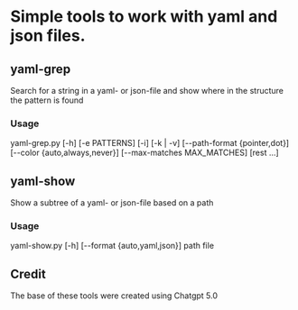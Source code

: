 # Simple tools to work with yaml and json files.

## yaml-grep

Search for a string in a yaml- or json-file and show where in the structure the pattern is found

### Usage

yaml-grep.py [-h] [-e PATTERNS] [-i] [-k | -v] [--path-format {pointer,dot}] [--color {auto,always,never}] [--max-matches MAX_MATCHES] [rest ...]



## yaml-show

Show a subtree of a yaml- or json-file based on a path

### Usage

yaml-show.py [-h] [--format {auto,yaml,json}] path file


## Credit

The base of these tools were created using Chatgpt 5.0
